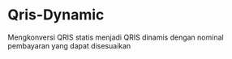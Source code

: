 # Qris-Dynamic
Mengkonversi QRIS statis menjadi QRIS dinamis dengan nominal pembayaran yang dapat disesuaikan
